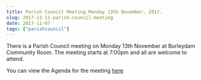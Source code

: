 ```yaml
---
title: Parish Council Meeting Monday 13th November, 2017.
slug: 2017-13-11-parish-council-meeting
date: 2017-11-07
tags: ["parishcouncil"]
---
```


There is a Parish Council meeting on Monday 13th November at Burleydam
Community Room. The meeting starts at 7:00pm and all are welcome to attend.

You can view the Agenda for the meeting
[here](https://drive.google.com/drive/folders/https://drive.google.com/drive/folders/0B2XEOILWjIK3ek1LbXdJMWpzZnM)
